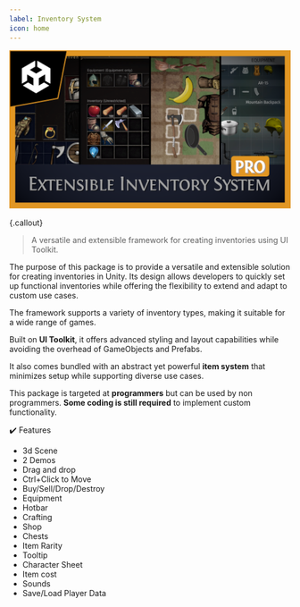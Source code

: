 ```yaml
---
label: Inventory System
icon: home
---
```


![](/static/images/branding-yt.png)

{.callout}
> A versatile and extensible framework for creating inventories using UI Toolkit.


The purpose of this package is to provide a versatile and extensible solution for creating inventories in Unity. Its design allows developers to quickly set up functional inventories while offering the flexibility to extend and adapt to custom use cases.

The framework supports a variety of inventory types, making it suitable for a wide range of games.

Built on **UI Toolkit**, it offers advanced styling and layout capabilities while avoiding the overhead of GameObjects and Prefabs.

It also comes bundled with an abstract yet powerful **item system** that minimizes setup while supporting diverse use cases.

This package is targeted at **programmers** but can be used by non programmers. **Some coding is still required** to implement custom functionality.

✔️ Features

- 3d Scene
- 2 Demos
- Drag and drop
- Ctrl+Click to Move
- Buy/Sell/Drop/Destroy
- Equipment
- Hotbar
- Crafting
- Shop
- Chests
- Item Rarity
- Tooltip
- Character Sheet
- Item cost
- Sounds 
- Save/Load Player Data